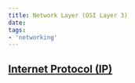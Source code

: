 ```yaml
---
title: Network Layer (OSI Layer 3)
date:
tags:
- 'networking'
---
```


## [Internet Protocol (IP)](20201010175903-internet-protocol.md)
